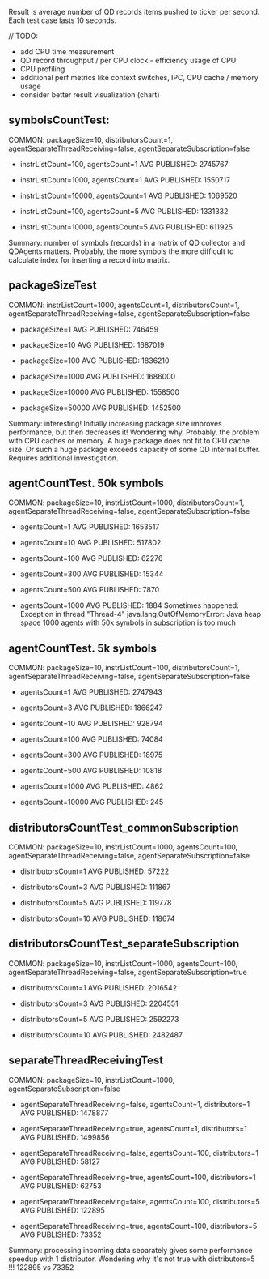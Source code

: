 Result is average number of QD records items pushed to ticker per second. Each test case lasts 10 seconds.

// TODO: 
- add CPU time measurement
- QD record throughput / per CPU clock - efficiency usage of CPU
- CPU profiling
- additional perf metrics like context switches, IPC, CPU cache / memory usage
- consider better result visualization (chart) 


## symbolsCountTest:
COMMON: packageSize=10, distributorsCount=1, agentSeparateThreadReceiving=false, agentSeparateSubscription=false

- instrListCount=100, agentsCount=1
  AVG  	PUBLISHED: 2745767

- instrListCount=1000, agentsCount=1
  AVG  	PUBLISHED: 1550717

- instrListCount=10000, agentsCount=1
  AVG  	PUBLISHED: 1069520

- instrListCount=100, agentsCount=5
  AVG  	PUBLISHED: 1331332

- instrListCount=10000, agentsCount=5
  AVG  	PUBLISHED: 611925

Summary: number of symbols (records) in a matrix of QD collector and QDAgents matters.
Probably, the more symbols the more difficult to calculate index for inserting a record into matrix.

## packageSizeTest
COMMON: instrListCount=1000, agentsCount=1, distributorsCount=1, agentSeparateThreadReceiving=false, agentSeparateSubscription=false

- packageSize=1
  AVG  	PUBLISHED: 746459

- packageSize=10
  AVG  	PUBLISHED: 1687019

- packageSize=100
  AVG  	PUBLISHED: 1836210

- packageSize=1000
  AVG  	PUBLISHED: 1686000

- packageSize=10000
  AVG  	PUBLISHED: 1558500

- packageSize=50000
  AVG  	PUBLISHED: 1452500

Summary: interesting! Initially increasing package size improves performance, but then decreases it! Wondering why.
Probably, the problem with CPU caches or memory. A huge package does not fit to CPU cache size.
Or such a huge package exceeds capacity of some QD internal buffer.
Requires additional investigation.


## agentCountTest. 50k symbols
COMMON: packageSize=10, instrListCount=1000, distributorsCount=1, agentSeparateThreadReceiving=false, agentSeparateSubscription=false

- agentsCount=1
  AVG  	PUBLISHED: 1653517

- agentsCount=10
  AVG  	PUBLISHED: 517802

- agentsCount=100
  AVG  	PUBLISHED: 62276

- agentsCount=300
  AVG  	PUBLISHED: 15344

- agentsCount=500
  AVG  	PUBLISHED: 7870

- agentsCount=1000
  AVG  	PUBLISHED: 1884
  Sometimes happened: Exception in thread "Thread-4" java.lang.OutOfMemoryError: Java heap space
  1000 agents with 50k symbols in subscription is too much


## agentCountTest. 5k symbols
COMMON: packageSize=10, instrListCount=100, distributorsCount=1, agentSeparateThreadReceiving=false, agentSeparateSubscription=false

- agentsCount=1
  AVG  	PUBLISHED: 2747943

- agentsCount=3
  AVG  	PUBLISHED: 1866247

- agentsCount=10
  AVG  	PUBLISHED: 928794

- agentsCount=100
  AVG  	PUBLISHED: 74084

- agentsCount=300
  AVG  	PUBLISHED: 18975

- agentsCount=500
  AVG  	PUBLISHED: 10818

- agentsCount=1000
  AVG  	PUBLISHED: 4862

- agentsCount=10000
  AVG  	PUBLISHED: 245


## distributorsCountTest_commonSubscription
COMMON: packageSize=10, instrListCount=1000, agentsCount=100, agentSeparateThreadReceiving=false, agentSeparateSubscription=false

- distributorsCount=1
  AVG  	PUBLISHED: 57222

- distributorsCount=3
  AVG  	PUBLISHED: 111867

- distributorsCount=5
  AVG  	PUBLISHED: 119778

- distributorsCount=10
  AVG  	PUBLISHED: 118674


## distributorsCountTest_separateSubscription
COMMON: packageSize=10, instrListCount=1000, agentsCount=100, agentSeparateThreadReceiving=false, agentSeparateSubscription=true

- distributorsCount=1
  AVG     PUBLISHED: 2016542

- distributorsCount=3
  AVG     PUBLISHED: 2204551

- distributorsCount=5
  AVG     PUBLISHED: 2592273

- distributorsCount=10
  AVG     PUBLISHED: 2482487


## separateThreadReceivingTest
COMMON: packageSize=10, instrListCount=1000, agentSeparateSubscription=false

- agentSeparateThreadReceiving=false, agentsCount=1, distributors=1
  AVG  	PUBLISHED: 1478877

- agentSeparateThreadReceiving=true, agentsCount=1, distributors=1
  AVG  	PUBLISHED: 1499856

- agentSeparateThreadReceiving=false, agentsCount=100, distributors=1
  AVG  	PUBLISHED: 58127

- agentSeparateThreadReceiving=true, agentsCount=100, distributors=1
  AVG  	PUBLISHED: 62753

- agentSeparateThreadReceiving=false, agentsCount=100, distributors=5
  AVG  	PUBLISHED: 122895

- agentSeparateThreadReceiving=true, agentsCount=100, distributors=5
  AVG  	PUBLISHED: 73352

Summary: processing incoming data separately gives some performance speedup with 1 distributor.
Wondering why it's not true with distributors=5 !!!   122895 vs 73352

